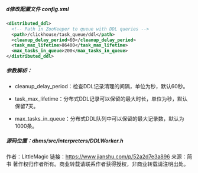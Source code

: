 ##### d修改配置文件 config.xml

```xml
<distributed_ddl>
  <!-- Path in ZooKeeper to queue with DDL queries -->
  <path>/clickhouse/task_queue/ddl</path>
  <cleanup_delay_period>60</cleanup_delay_period>
  <task_max_lifetime>86400</task_max_lifetime>
  <max_tasks_in_queue>200</max_tasks_in_queue>
</distributed_ddl>
```

##### 参数解析：

- cleanup_delay_period：检查DDL记录清理的间隔，单位为秒，默认60秒。

- task_max_lifetime：分布式DDL记录可以保留的最大时长，单位为秒，默认保留7天。

- max_tasks_in_queue：分布式DDL队列中可以保留的最大记录数，默认为1000条。

##### 源码位置：dbms/src/interpreters/DDLWorker.h



作者：LittleMagic
链接：https://www.jianshu.com/p/52a2d7e3a896
来源：简书
著作权归作者所有。商业转载请联系作者获得授权，非商业转载请注明出处。

